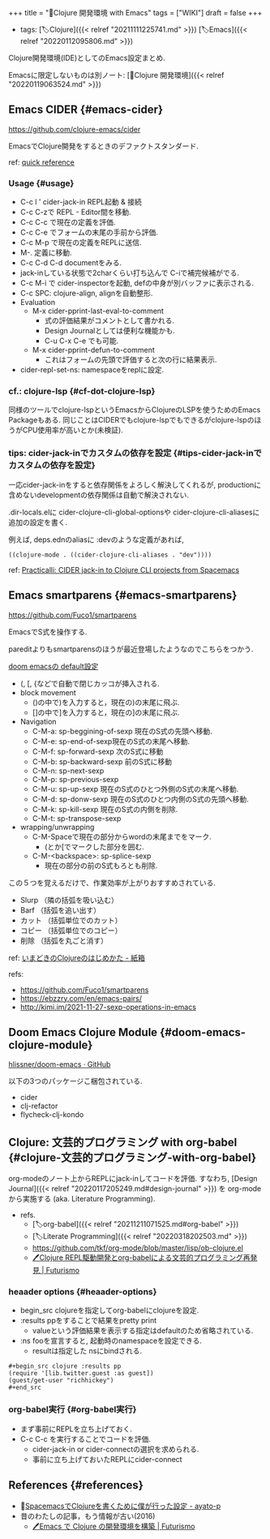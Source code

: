 +++
title = "📝Clojure 開発環境 with Emacs"
tags = ["WIKI"]
draft = false
+++

-   tags: [🏷Clojure]({{< relref "20211111225741.md" >}}) [🏷Emacs]({{< relref "20220112095806.md" >}})

Clojure開発環境(IDE)としてのEmacs設定まとめ.

Emacsに限定しないものは別ノート: [📝Clojure 開発環境]({{< relref "20220119063524.md" >}})


## Emacs CIDER {#emacs-cider}

<https://github.com/clojure-emacs/cider>

EmacsでClojure開発をするときのデファクトスタンダード.

ref: [quick reference](https://github.com/clojure-emacs/cider/blob/master/refcard/cider-refcard.pdf)


### Usage {#usage}

-   C-c l ' cider-jack-in REPL起動 &amp; 接続
-   C-c C-zで REPL - Editor間を移動.
-   C-c C-c で現在の定義を評価.
-   C-c C-e でフォームの末尾の手前から評価.
-   C-c M-p で現在の定義をREPLに送信.
-   M-. 定義に移動.
-   C-c C-d C-d documentをみる.
-   jack-inしている状態で2charくらい打ち込んで C-iで補完候補がでる.
-   C-c M-i で cider-inspectorを起動, defの中身が別バッファに表示される.
-   C-c SPC: clojure-align, alignを自動整形.
-   Evaluation
    -   M-x cider-pprint-last-eval-to-comment
        -   式の評価結果がコメントとして書かれる.
        -   Design Journalとしては便利な機能かも.
        -   C-u C-x C-e でも可能.
    -   M-x cider-pprint-defun-to-comment
        -   これはフォームの先頭で評価すると次の行に結果表示.
-   cider-repl-set-ns: namespaceをreplに設定.


### cf.: clojure-lsp {#cf-dot-clojure-lsp}

同様のツールでclojure-lspというEmacsからClojureのLSPを使うためのEmacs Packageもある. 同じことはCIDERでもclojure-lspでもできるがclojure-lspのほうがCPU使用率が高いとか(未検証).


### tips: cider-jack-inでカスタムの依存を設定 {#tips-cider-jack-inでカスタムの依存を設定}

一応cider-jack-inをすると依存関係をよろしく解決してくれるが,
productionに含めないdevelopmentの依存関係は自動で解決されない.

.dir-locals.elに cider-clojure-cli-global-optionsや
cider-clojure-cli-aliasesに追加の設定を書く.

例えば, deps.ednのaliasに :devのような定義があれば,

```emacs-lisp
((clojure-mode . ((cider-clojure-cli-aliases . "dev"))))
```

ref: [Practicalli: CIDER jack-in to Clojure CLI projects from Spacemacs](https://practical.li/blog/posts/cider-jack-in-to-clojure-cli-projects-from-spacemacs/)


## Emacs smartparens {#emacs-smartparens}

<https://github.com/Fuco1/smartparens>

EmacsでS式を操作する.

pareditよりもsmartparensのほうが最近登場したようなのでこちらをつかう.

[doom emacsの default設定](https://github.com/hlissner/doom-emacs/blob/master/modules/config/default/%2Bemacs-bindings.el)

-   (, [, {などで自動で閉じカッコが挿入される.
-   block movement
    -   ()の中で)を入力すると，現在の)の末尾に飛ぶ.
    -   []の中で]を入力すると，現在の]の末尾に飛ぶ.
-   Navigation
    -   C-M-a: sp-beggining-of-sexp 現在のS式の先頭へ移動.
    -   C-M-e: sp-end-of-sexp現在のS式の末尾へ移動.
    -   C-M-f: sp-forward-sexp 次のS式に移動
    -   C-M-b: sp-backward-sexp 前のS式に移動
    -   C-M-n: sp-next-sexp
    -   C-M-p: sp-previous-sexp
    -   C-M-u: sp-up-sexp 現在のS式のひとつ外側のS式の末尾へ移動.
    -   C-M-d: sp-donw-sexp 現在のS式のひとつ内側のS式の先頭へ移動.
    -   C-M-k: sp-kill-sexp 現在のS式の内側を削除.
    -   C-M-t: sp-transpose-sexp
-   wrapping/unwrapping
    -   C-M-Spaceで現在の部分からwordの末尾までをマーク.
        -   (とか[でマークした部分を囲む.
    -   C-M-&lt;backspace&gt;: sp-splice-sexp
        -   現在の部分の前のS式もろとも削除.

この５つを覚えるだけで、作業効率が上がりおすすめされている.

-   Slurp （隣の括弧を吸い込む）
-   Barf （括弧を追い出す）
-   カット （括弧単位でのカット）
-   コピー （括弧単位でのコピー）
-   削除 （括弧を丸ごと消す）

ref: [いまどきのClojureのはじめかた - 紙箱](https://boxofpapers.hatenablog.com/entry/2018/10/06/210602)

refs:

-   <https://github.com/Fuco1/smartparens>
-   <https://ebzzry.com/en/emacs-pairs/>
-   <http://kimi.im/2021-11-27-sexp-operations-in-emacs>


## Doom Emacs Clojure Module {#doom-emacs-clojure-module}

[hlissner/doom-emacs · GitHub](https://github.com/hlissner/doom-emacs/blob/master/modules/lang/clojure/README.org)

以下の3つのパッケージこ梱包されている.

-   cider
-   clj-refactor
-   flycheck-clj-kondo


## Clojure: 文芸的プログラミング with org-babel {#clojure-文芸的プログラミング-with-org-babel}

org-modeのノート上からREPLにjack-inしてコードを評価.
すなわち, [Design Journal]({{< relref "20220117205249.md#design-journal" >}}) を org-modeから実施する
(aka. Literature Programming).

-   refs.
    -   [🏷org-babel]({{< relref "20211211071525.md#org-babel" >}})
    -   [🏷Literate Programming]({{< relref "20220318202503.md" >}})
    -   <https://github.com/tkf/org-mode/blob/master/lisp/ob-clojure.el>
    -   [🖊Clojure REPL駆動開発とorg-babelによる文芸的プログラミング再発見 | Futurismo](https://futurismo.biz/clojure-literate-programming-with-org-babel/)


### heaader options {#heaader-options}

-   begin_src clojureを指定してorg-babelにclojureを設定.
-   :results ppをすることで結果をpretty print
    -   valueという評価結果を表示する指定はdefaultのため省略されている.
-   :ns fooを宣言すると, 起動時のnamespaceを設定できる.
    -   resultは指定した nsにbindされる.

<!--listend-->

```text
#+begin_src clojure :results pp
(require '[lib.twitter.guest :as guest])
(guest/get-user "richhickey")
#+end_src
```


### org-babel実行 {#org-babel実行}

-   まず事前にREPLを立ち上げておく.
-   C-c C-c を実行することでコードを評価.
    -   cider-jack-in or cider-connectの選択を求められる.
    -   事前に立ち上げておいたREPLにcider-connect


## References {#references}

-   🔗[SpacemacsでClojureを書くために僕が行った設定 - ayato-p](https://scrapbox.io/ayato-p/Spacemacs%E3%81%A7Clojure%E3%82%92%E6%9B%B8%E3%81%8F%E3%81%9F%E3%82%81%E3%81%AB%E5%83%95%E3%81%8C%E8%A1%8C%E3%81%A3%E3%81%9F%E8%A8%AD%E5%AE%9A)
-   昔のわたしの記事，もう情報が古い(2016)
    -   [🖊Emacs で Clojure の開発環境を構築 | Futurismo](https://futurismo.biz/archives/5742/)
